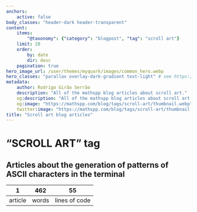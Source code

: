 ```yaml
---
anchors:
    active: false
body_classes: "header-dark header-transparent"
content:
    items:
        "@taxonomy": {"category": "blogpost", "tag": "scroll art"}
    limit: 20
    order:
        by: date
        dir: desc
    pagination: true
hero_image_url: /user/themes/myquark/images/common_hero.webp
hero_classes: "parallax overlay-dark-gradient text-light" # see https://demo.getgrav.org/blog-skeleton/blog/hero-classes
metadata:
    author: Rodrigo Girão Serrão
    description: "All of the mathspp blog articles about scroll art."
    og:description: "All of the mathspp blog articles about scroll art."
    og:image: "https://mathspp.com/blog/tags/scroll-art/thumbnail.webp"
    twitter:image: "https://mathspp.com/blog/tags/scroll-art/thumbnail.webp"
title: "Scroll art blog articles"
---
```


# “SCROLL ART” tag


## Articles about the generation of patterns of ASCII characters in the terminal



<table class="stats-table">
    <thead>
        <tr>
            <th style="text-align: center;">1</th>
            <th style="text-align: center;">462</th>
            <th style="text-align: center;">55</th>
        </tr>
    </thead>
    <tbody>
        <tr>
            <td style="text-align: center;">article</td>
            <td style="text-align: center;">words</td>
            <td style="text-align: center;">lines of code</td>
        </tr>
    </tbody>
</table>